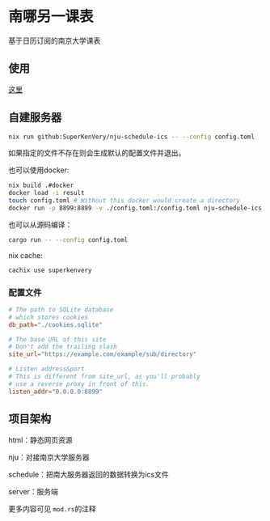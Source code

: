 # 南哪另一课表

基于日历订阅的南京大学课表

## 使用

[这里](https://pi.tail32664.ts.net/schedule/)

## 自建服务器

```bash
nix run github:SuperKenVery/nju-schedule-ics -- --config config.toml
```

如果指定的文件不存在则会生成默认的配置文件并退出。

也可以使用docker:

```bash
nix build .#docker
docker load -i result
touch config.toml # Without this docker would create a directory
docker run -p 8899:8899 -v ./config.toml:/config.toml nju-schedule-ics:<see tag with docker images>
```

也可以从源码编译：

```bash
cargo run -- --config config.toml
```

nix cache:

```bash
cachix use superkenvery
```

### 配置文件

```toml
# The path to SQLite database
# which stores cookies
db_path="./cookies.sqlite"

# The base URL of this site
# Don't add the trailing slash
site_url="https://example.com/example/sub/directory"

# Listen address&port
# This is different from site_url, as you'll probably
# use a reverse proxy in front of this.
listen_addr="0.0.0.0:8899"
```

## 项目架构

html：静态网页资源

nju：对接南京大学服务器

schedule：把南大服务器返回的数据转换为ics文件

server：服务端

更多内容可见 `mod.rs`的注释
